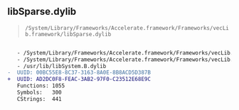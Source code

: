 ## libSparse.dylib

> `/System/Library/Frameworks/Accelerate.framework/Frameworks/vecLib.framework/libSparse.dylib`

```diff

   - /System/Library/Frameworks/Accelerate.framework/Frameworks/vecLib.framework/libLAPACK.dylib
   - /System/Library/Frameworks/Accelerate.framework/Frameworks/vecLib.framework/libSparseBLAS.dylib
   - /usr/lib/libSystem.B.dylib
-  UUID: 00BC55E8-8C37-3163-8A0E-8B8ACD5D387B
+  UUID: AD2DC0F8-FEAC-3AB2-97F0-C23512E68E9C
   Functions: 1055
   Symbols:   300
   CStrings:  441

```
